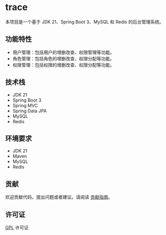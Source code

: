 # trace

本项目是一个基于 JDK 21、Spring Boot 3、MySQL 和 Redis 的后台管理系统。 

## 功能特性

- 用户管理：包括用户的增删改查、权限管理等功能。 
- 角色管理：包括角色的增删改查、权限分配等功能。 
- 权限管理：包括权限的增删改查、权限分配等功能。 

## 技术栈

- JDK 21 
- Spring Boot 3 
- Spring MVC 
- Spring Data JPA 
- MySQL 
- Redis 

## 环境要求

- JDK 21 
- Maven 
- MySQL 
- Redis 

## 贡献

欢迎贡献代码，提出问题或者建议。请阅读 [贡献指南](CODE_OF_CONDUCT.md)。

## 许可证

[GPL](LICENSE) 许可证
